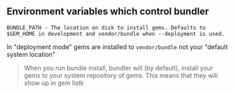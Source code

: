 

## Environment variables which control bundler

    BUNDLE_PATH - The location on disk to install gems. Defaults to $GEM_HOME in development and vendor/bundle when --deployment is used.


In "deployment mode" gems are installed to `vendor/bundle` not your "default system location"


> When you run bundle install, bundler will (by default), install your gems to your system repository of gems. This means that they will show up in gem listk
